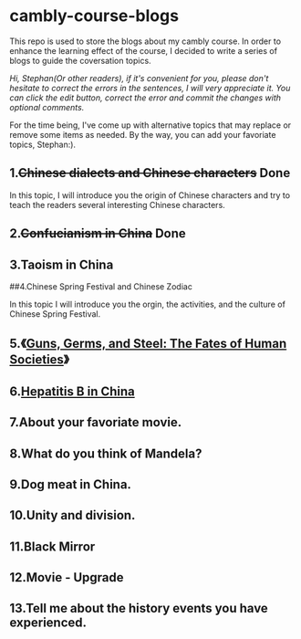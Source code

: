 # cambly-course-blogs
This repo is used to store the blogs about my cambly course. In order to enhance the learning effect of the course, I decided to write a series of blogs to guide the coversation topics.

*Hi, Stephan(Or other readers), if it's convenient for you, please don't hesitate to correct the errors in the sentences, I will very appreciate it. You can click the edit button, correct the error and commit the changes with optional comments.*

For the time being, I've come up with alternative topics that may replace or remove some items as needed. By the way, you can add your favoriate topics, Stephan:).

## 1.~~Chinese dialects and Chinese characters~~ Done
In this topic, I will introduce you the origin of Chinese characters and try to teach the readers several interesting Chinese characters.

## 2.~~Confucianism in China~~ Done

## 3.Taoism in China

##4.Chinese Spring Festival and Chinese Zodiac

In this topic I will introduce you the orgin, the activities, and the culture of Chinese Spring Festival.

## 5.《[Guns, Germs, and Steel: The Fates of Human Societies](https://www.amazon.com/Guns-Germs-Steel-Fates-Societies/dp/0393317552)》

## 6.[Hepatitis B in China](https://en.wikipedia.org/wiki/Hepatitis_B_in_China)

## 7.About your favoriate movie.

## 8.What do you think of Mandela?

## 9.Dog meat in China.

## 10.Unity and division.

## 11.Black Mirror

## 12.Movie - Upgrade

## 13.Tell me about the history events you have experienced.



